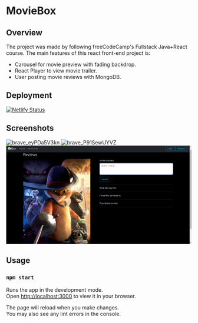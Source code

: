 # MovieBox

## Overview

The project was made by following freeCodeCamp's Fullstack Java+React course. The main features of this react front-end project is:
* Carousel for movie preview with fading backdrop.
* React Player to view movie trailer.
* User posting movie reviews with MongoDB.

## Deployment
[![Netlify Status](https://api.netlify.com/api/v1/badges/ad9fcfe7-8df5-4e2b-8ff3-0e1796c1609d/deploy-status)](https://app.netlify.com/sites/super-llama-3d0b55/deploys)
## Screenshots
![brave_eyPDa5V3kn](https://github.com/NipunRamani99/moviebox/blob/main/media/brave_EtBjSpDArN.gif?raw=true)
![brave_P91SewUYVZ](https://github.com/NipunRamani99/moviebox/assets/17413156/1836c27d-450f-447d-8d07-b983eff2b657)
![brave_SVLEucDjeT](https://github.com/NipunRamani99/moviebox/blob/main/media/brave_EUR00ko3QK.png?raw=true)



## Usage 
### `npm start`

Runs the app in the development mode.\
Open [http://localhost:3000](http://localhost:3000) to view it in your browser.

The page will reload when you make changes.\
You may also see any lint errors in the console.

